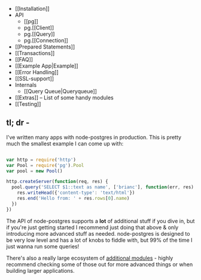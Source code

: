 * [[Installation]]
* API
    * [[pg]]
    * pg.[[Client]]
    * pg.[[Query]]
    * pg.[[Connection]]
* [[Prepared Statements]]
* [[Transactions]]
* [[FAQ]]
* [[Example App|Example]]
* [[Error Handling]]
* [[SSL-support]]
* Internals
  * [[Query Queue|Queryqueue]]
* [[Extras]] – List of some handy modules
* [[Testing]]

## tl; dr -

I've written many apps with node-postgres in production.  This is pretty much the smallest example I can come up with:

```js

var http = require('http')
var Pool = require('pg').Pool
var pool = new Pool()

http.createServer(function(req, res) {
  pool.query('SELECT $1::text as name', ['brianc'], function(err, res) {
    res.writeHead({'content-type': 'text/html'})
    res.end('Hello from: ' + res.rows[0].name)
  })
})
```

The API of node-postgres supports a __lot__ of additional stuff if you dive in, but if you're just getting started I recommend just doing that above & only introducing more advanced stuff as needed.  node-postgres is designed to be very low level and has a lot of knobs to fiddle with, but 99% of the time I just wanna run some queries!  

There's also a really large ecosystem of [additional modules](https://github.com/brianc/node-postgres/wiki/Extras) - highly recommend checking some of those out for more advanced things or when building larger applications.